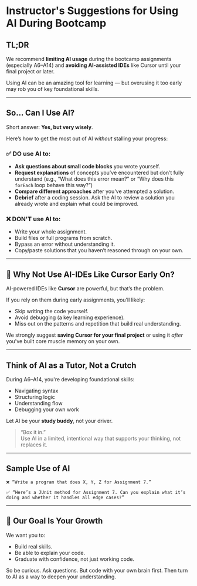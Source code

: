 # Instructor's Suggestions for Using AI During Bootcamp

## TL;DR

We recommend **limiting AI usage** during the bootcamp assignments (especially A6–A14) and **avoiding AI-assisted IDEs** like Cursor until your final project or later.

Using AI can be an amazing tool for learning — but overusing it too early may rob you of key foundational skills.

---

## So… Can I Use AI?

Short answer: **Yes, but very wisely**.

Here’s how to get the most out of AI *without* stalling your progress:

### ✅ DO use AI to:
- **Ask questions about small code blocks** you wrote yourself.
- **Request explanations** of concepts you’ve encountered but don’t fully understand (e.g., “What does this error mean?” or “Why does this `forEach` loop behave this way?”)
- **Compare different approaches** after you've attempted a solution.
- **Debrief** after a coding session. Ask the AI to review a solution you already wrote and explain what could be improved.

### ❌ DON'T use AI to:
- Write your whole assignment.
- Build files or full programs from scratch.
- Bypass an error without understanding it.
- Copy/paste solutions that you haven’t reasoned through on your own.

---

## 🚫 Why Not Use AI-IDEs Like Cursor Early On?

AI-powered IDEs like **Cursor** are powerful, but that’s the problem.

If you rely on them during early assignments, you’ll likely:
- Skip writing the code yourself.
- Avoid debugging (a key learning experience).
- Miss out on the patterns and repetition that build real understanding.

We strongly suggest **saving Cursor for your final project** or using it *after* you've built core muscle memory on your own.

---

## Think of AI as a Tutor, Not a Crutch

During A6–A14, you're developing foundational skills: 
- Navigating syntax
- Structuring logic
- Understanding flow
- Debugging your own work

Let AI be your **study buddy**, not your driver.

> “Box it in.”  
> Use AI in a limited, intentional way that supports your thinking, not replaces it.

---

## Sample Use of AI

```text
❌ “Write a program that does X, Y, Z for Assignment 7.”

✅ “Here’s a JUnit method for Assignment 7. Can you explain what it’s doing and whether it handles all edge cases?”
```

---

## 🎯 Our Goal Is Your Growth

We want you to:
- Build real skills.
- Be able to explain your code.
- Graduate with confidence, not just working code.

So be curious. Ask questions. But code with your own brain first. Then turn to AI as a way to deepen your understanding.


